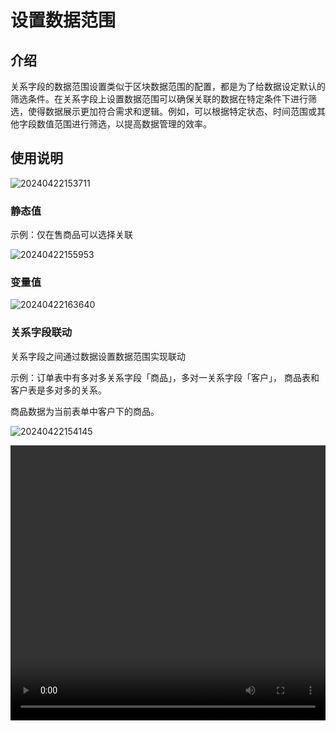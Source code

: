 # 设置数据范围

## 介绍
关系字段的数据范围设置类似于区块数据范围的配置，都是为了给数据设定默认的筛选条件。在关系字段上设置数据范围可以确保关联的数据在特定条件下进行筛选，使得数据展示更加符合需求和逻辑。例如，可以根据特定状态、时间范围或其他字段数值范围进行筛选，以提高数据管理的效率。

## 使用说明

![20240422153711](https://nocobase-docs.oss-cn-beijing.aliyuncs.com/20240422153711.png)

### 静态值

示例：仅在售商品可以选择关联

![20240422155953](https://nocobase-docs.oss-cn-beijing.aliyuncs.com/20240422155953.png)

### 变量值

![20240422163640](https://nocobase-docs.oss-cn-beijing.aliyuncs.com/20240422163640.png)

### 关系字段联动

关系字段之间通过数据设置数据范围实现联动

示例：订单表中有多对多关系字段「商品」，多对一关系字段「客户」， 商品表和客户表是多对多的关系。

商品数据为当前表单中客户下的商品。

![20240422154145](https://nocobase-docs.oss-cn-beijing.aliyuncs.com/20240422154145.png)

<video width="100%" height="440" controls>
      <source src="https://nocobase-docs.oss-cn-beijing.aliyuncs.com/20240422155351.mp4" type="video/mp4">
</video>
